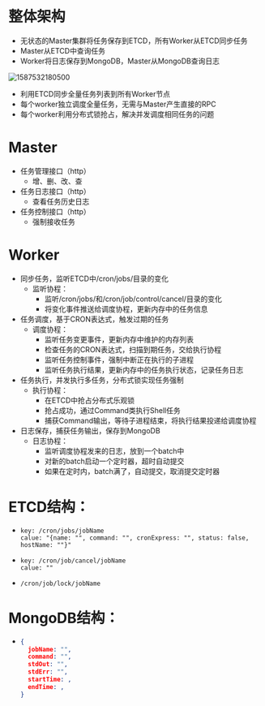 # 整体架构



- 无状态的Master集群将任务保存到ETCD，所有Worker从ETCD同步任务
- Master从ETCD中查询任务
- Worker将日志保存到MongoDB，Master从MongoDB查询日志

![1587532180500](C:\Users\Inno\AppData\Roaming\Typora\typora-user-images\1587532180500.png)

- 利用ETCD同步全量任务列表到所有Worker节点
- 每个worker独立调度全量任务，无需与Master产生直接的RPC
- 每个worker利用分布式锁抢占，解决并发调度相同任务的问题



# Master

- 任务管理接口（http）
  - 增、删、改、查
- 任务日志接口（http）
  - 查看任务历史日志
- 任务控制接口（http）
  - 强制接收任务



# Worker

- 同步任务，监听ETCD中/cron/jobs/目录的变化
  - 监听协程：
    - 监听/cron/jobs/和/cron/job/control/cancel/目录的变化
    - 将变化事件推送给调度协程，更新内存中的任务信息
- 任务调度，基于CRON表达式，触发过期的任务
  - 调度协程：
    - 监听任务变更事件，更新内存中维护的内存列表
    - 检查任务的CRON表达式，扫描到期任务，交给执行协程
    - 监听任务控制事件，强制中断正在执行的子进程
    - 监听任务执行结果，更新内存中的任务执行状态，记录任务日志
- 任务执行，并发执行多任务，分布式锁实现任务强制
  - 执行协程：
    - 在ETCD中抢占分布式乐观锁
    - 抢占成功，通过Command类执行Shell任务
    - 捕获Command输出，等待子进程结束，将执行结果投递给调度协程
- 日志保存，捕获任务输出，保存到MongoDB
  - 日志协程：
    - 监听调度协程发来的日志，放到一个batch中
    - 对新的batch启动一个定时器，超时自动提交
    - 如果在定时内，batch满了，自动提交，取消提交定时器



# ETCD结构：

- ```
  key: /cron/jobs/jobName
  calue: "{name: "", command: "", cronExpress: "", status: false, hostName: ""}"
  ```

- ```
  key: /cron/job/cancel/jobName
  calue: ""
  ```

- ```
  /cron/job/lock/jobName
  ```


# MongoDB结构：

- ```json
  {
  	jobName: "",
  	command: "",
  	stdOut: "",
  	stdErr: "",
  	startTime: ,
  	endTime: ,
  }
  ```
